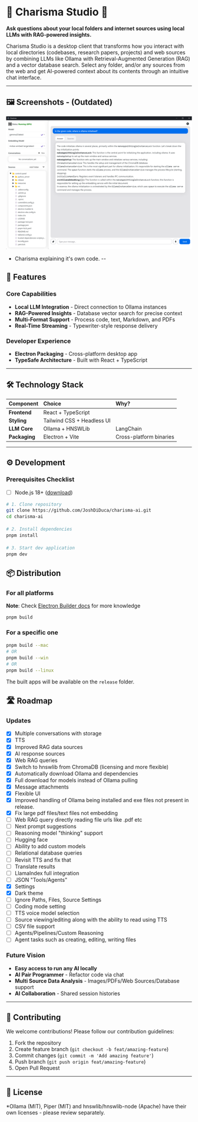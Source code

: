 # 🌟 Charisma Studio 🌟

**Ask questions about your local folders and internet sources using local LLMs with RAG-powered insights.**

Charisma Studio is a desktop client that transforms how you interact with local directories (codebases, research papers, projects) and web sources by combining LLMs like Ollama with Retrieval-Augmented Generation (RAG) and a vector database search. Select any folder, and/or any sources from the web and get AI-powered context about its contents through an intuitive chat interface.

---

## 🖼️ Screenshots - (Outdated) 
![Screenshot](screenshots/Screenshot.png)
- Charisma explaining it's own code.
--

## 🚀 Features

### Core Capabilities

- **Local LLM Integration** - Direct connection to Ollama instances
- **RAG-Powered Insights** - Database vector search for precise context
- **Multi-Format Support** - Process code, text, Markdown, and PDFs
- **Real-Time Streaming** - Typewriter-style response delivery

### Developer Experience

- **Electron Packaging** - Cross-platform desktop app
- **TypeSafe Architecture** - Built with React + TypeScript

---

## 🛠 Technology Stack

| Component | Choice | Why? |
| :-- | :-- | :-- |
| **Frontend** | React + TypeScript |
| **Styling** | Tailwind CSS + Headless UI |
| **LLM Core** | Ollama + HNSWLib | LangChain | Local-first, privacy focused |
| **Packaging** | Electron + Vite | Cross-platform binaries |


---

## ⚙️ Development

### Prerequisites Checklist
- [ ] Node.js 18+ ([download](https://nodejs.org/))

```bash
# 1. Clone repository
git clone https://github.com/JoshDiDuca/charisma-ai.git
cd charisma-ai

# 2. Install dependencies
pnpm install

# 3. Start dev application
pnpm dev
```

## 📦 Distribution

### For all platforms

**Note**: Check [Electron Builder docs](https://www.electron.build/cli) for more knowledge

```bash
pnpm build
```

### For a specific one

```bash
pnpm build --mac
# OR
pnpm build --win
# OR
pnpm build --linux
```

The built apps will be available on the `release` folder.

## 🛣 Roadmap

### Updates

- [x] Multiple conversations with storage
- [x] TTS
- [x] Improved RAG data sources
- [x] AI response sources
- [x] Web RAG queries
- [x] Switch to hnswlib from ChromaDB (licensing and more flexible)
- [x] Automatically download Ollama and dependencies
- [x] Full download for models instead of Ollama pulling
- [x] Message attachments
- [x] Flexible UI
- [x] Improved handling of Ollama being installed and exe files not present in release.
- [x] Fix large pdf files/text files not embedding
- [ ] Web RAG query directly reading file urls like .pdf etc
- [ ] Next prompt suggestions
- [ ] Reasoning model "thinking" support
- [ ] Hugging face
- [ ] Ability to add custom models
- [ ] Relational database queries
- [ ] Revisit TTS and fix that
- [ ] Translate results
- [ ] LlamaIndex full integration
- [ ] JSON "Tools/Agents"
- [x] Settings
- [x] Dark theme
- [ ] Ignore Paths, Files, Source Settings
- [ ] Coding mode setting
- [ ] TTS voice model selection
- [ ] Source viewing/editing along with the ability to read using TTS
- [ ] CSV file support
- [ ] Agents/Pipelines/Custom Reasoning
- [ ] Agent tasks such as creating, editing, writing files

### Future Vision

- **Easy access to run any AI locally**
- **AI Pair Programmer** - Refactor code via chat
- **Multi Source Data Analysis** - Images/PDFs/Web Sources/Database support
- **AI Collaboration** - Shared session histories

---

## 🤝 Contributing

We welcome contributions! Please follow our contribution guidelines:

1. Fork the repository
2. Create feature branch (`git checkout -b feat/amazing-feature`)
3. Commit changes (`git commit -m 'Add amazing feature'`)
4. Push branch (`git push origin feat/amazing-feature`)
5. Open Pull Request

---

## 📜 License

*Ollama (MIT), Piper (MIT) and hnswlib/hnswlib-node (Apache) have their own licenses - please review separately.

